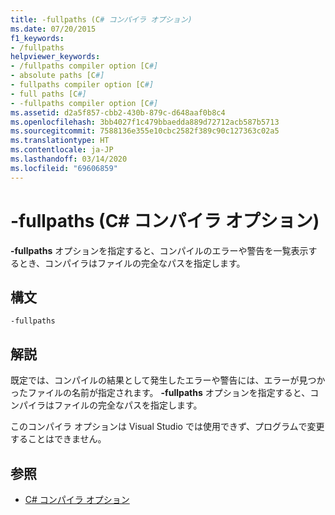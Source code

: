 ```yaml
---
title: -fullpaths (C# コンパイラ オプション)
ms.date: 07/20/2015
f1_keywords:
- /fullpaths
helpviewer_keywords:
- /fullpaths compiler option [C#]
- absolute paths [C#]
- fullpaths compiler option [C#]
- full paths [C#]
- -fullpaths compiler option [C#]
ms.assetid: d2a5f857-cbb2-430b-879c-d648aaf0b8c4
ms.openlocfilehash: 3bb4027f1c479bbaedda889d72712acb587b5713
ms.sourcegitcommit: 7588136e355e10cbc2582f389c90c127363c02a5
ms.translationtype: HT
ms.contentlocale: ja-JP
ms.lasthandoff: 03/14/2020
ms.locfileid: "69606859"
---
```

# <a name="-fullpaths-c-compiler-options"></a>-fullpaths (C# コンパイラ オプション)
**-fullpaths** オプションを指定すると、コンパイルのエラーや警告を一覧表示するとき、コンパイラはファイルの完全なパスを指定します。  
  
## <a name="syntax"></a>構文  
  
```console  
-fullpaths  
```  
  
## <a name="remarks"></a>解説  
 既定では、コンパイルの結果として発生したエラーや警告には、エラーが見つかったファイルの名前が指定されます。 **-fullpaths** オプションを指定すると、コンパイラはファイルの完全なパスを指定します。  
  
 このコンパイラ オプションは Visual Studio では使用できず、プログラムで変更することはできません。  
  
## <a name="see-also"></a>参照

- [C# コンパイラ オプション](./index.md)
